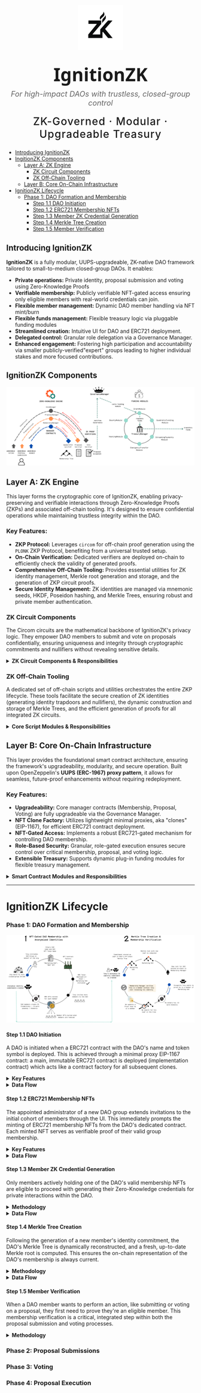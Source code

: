 <p align="center">
  <img src="frontend/src/assets/logo-transparent-bg.png" alt="IgnitionZK Logo" width="120" style="margin-bottom: 1rem;" />
</p>

<h1 align="center" style="font-weight: 700; font-size: 3rem; font-family: 'Segoe UI', sans-serif; margin: 0;">
  IgnitionZK
</h1>

<h3 align="center" style="font-weight: 400; font-size: 1.25rem; color: #666; font-style: italic; margin-top: 0.5rem;">
  For high-impact DAOs with trustless, closed-group control
</h3>

<h2 align="center" style="font-weight: 500; font-size: 1.75rem; letter-spacing: 0.05em; margin-top: 1rem;">
  ZK-Governed · Modular · Upgradeable Treasury
</h2>


* [Introducing IgnitionZK](#introducing-ignitionzk)
* [IngitionZK Components](#ignitionzk-components)
    * [Layer A: ZK Engine](#layer-a-zk-engine)
        * [ZK Circuit Components](#zk-circuit-components)
        * [ZK Off-Chain Tooling](#zk-off-chain-tooling)
    * [Layer B: Core On-Chain Infrastructure](#layer-b-core-on-chain-infrastructure)
* [IgnitionZK Lifecycle](#ignitionzk-lifecycle)
    * [Phase 1: DAO Formation and Membership](#phase-1-dao-formation-and-membership)
        * [Step 1.1 DAO Initiation](#step-11-dao-initiation)
        * [Step 1.2 ERC721 Membership NFTs](#step-12-erc721-membership-nfts)
        * [Step 1.3 Member ZK Credential Generation](#step-13-member-zk-credential-generation)
        * [Step 1.4 Merkle Tree Creation](#step-14-merkle-tree-creation)
        * [Step 1.5 Member Verification](#step-14-member-verification)

## Introducing IgnitionZK 

**IgnitionZK** is a fully modular, UUPS-upgradeable, ZK-native DAO framework tailored to small-to-medium closed-group DAOs. It enables:

* **Private operations:** Private identity, proposal submission and voting using Zero-Knowledge Proofs
* **Verifiable membership:** Publicly verifiable NFT-gated access ensuring only eligible members with real-world credentials can join.
* **Flexible member management:** Dynamic DAO member handling via NFT mint/burn
* **Flexible funds management:** Flexible treasury logic via pluggable funding modules
* **Streamlined creation:** Intuitive UI for DAO and ERC721 deployment.
* **Delegated control:** Granular role delegation via a Governance Manager.
* **Enhanced engagement:** Fostering high participation and accountability via smaller publicly-verified"expert" groups leading to higher individual stakes and more focused contributions.

## IgnitionZK Components

![IgnitionZK Summary](frontend/src/assets/topleveldiagram.png)


## Layer A: ZK Engine

This layer forms the cryptographic core of IgnitionZK, enabling privacy-preserving and verifiable interactions through Zero-Knowledge Proofs (ZKPs) and associated off-chain tooling. It's designed to ensure confidential operations while maintaining trustless integrity within the DAO.

### Key Features:
* **ZKP Protocol:** Leverages `circom` for off-chain proof generation using the `PLONK` ZKP Protocol, benefiting from a universal trusted setup.
* **On-Chain Verification:** Dedicated verifiers are deployed on-chain to efficiently check the validity of generated proofs.
* **Comprehensive Off-Chain Tooling:** Provides essential utilities for ZK identity management, Merkle root generation and storage, and the generation of ZKP circuit proofs.
* **Secure Identity Management:** ZK identities are managed via mnemonic seeds, HKDF, Poseidon hashing, and Merkle Trees, ensuring robust and private member authentication.

### ZK Circuit Components

The Circom circuits are the mathematical backbone of IgnitionZK's privacy logic. They empower DAO members to submit and vote on proposals confidentially, ensuring uniqueness and integrity through cryptographic commitments and nullifiers without revealing sensitive details.


<details>
<summary>
    <strong>ZK Circuit Components & Responsibilities</strong>
</summary>

| Circuit | Summary | Verification Context | Included | Input Signals | Public Output Signals | Circuit Constraints | On-Chain Constraints |
|---|---|---|---|---|---|---|---|
| [Membership](zk/circuits/membership/membership_circuit.circom) | Private verification of DAO membership via ZK credentials & Merkle proofs. | Per-DAO | | <ul><li>`root`<li>`group hash`<li>`identity trapdoor`<li>`identity nullifier`<li>`path elements`<li>`path indices`</ul> | <ul><li>`root`<li>`group hash`<li>`membership nullifier`</ul> | `isMember === 1` | Unique `membership nullifier` |
| [Proposal Submission](zk/circuits/proposal/proposal_circuit.circom) | Private submission of funding proposals from verified DAO members, with content validation & deduplication. | Per-DAO, Per-EPOCH | Membership Proof | <ul><li>Membership inputs<li>`proposal content hash`<li>`proposal title hash`<li>`proposal description hash`<li>`proposal payload hash`<li>`epoch hash`</ul> | <ul><li>`proposal context hash`<li>`proposal nullifier`<li>`root`<li>`proposal content hash`</ul> | `isMember === 1`<br>`Poseidon(title, desc, payload) === ContentHash` | Unique `proposal nullifier` |
| [Voting](zk/circuits/voting/voting_circuit.circom) | Confidential voting by verified DAO members, with content validation & deduplication. | Per-DAO, Per-EPOCH, Per-PROPOSAL | Membership Proof | <ul><li>Membership inputs</ul> | ... | ... | Unique `voting nullifier` |
</details>

### ZK Off-Chain Tooling

A dedicated set of off-chain scripts and utilities orchestrates the entire ZKP lifecycle. These tools facilitate the secure creation of ZK identities (generating identity trapdoors and nullifiers), the dynamic construction and storage of Merkle Trees, and the efficient generation of proofs for all integrated ZK circuits.

<details>
<summary>
    <strong>Core Script Modules & Responsibilities</strong>
</summary>

| Core Script | Class | Summary | Primitives Used | Key Methods |
|---|---|---|---|---|
| [generateCredentials.js](frontend/src/scripts/generateCredentials.js) | `ZkCredentials` | Manages ZK identity: seeds, keys, credentials. | <ul><li>Mnemonic Seeds<li>HKDF<li>Keccak256<li>Poseidon Hash</li></ul> | <ul><li>`generateMnemonicSeed`<li>`generateSeedFromMnemonic`<li>`generateKeys`<li>`generateIdentity`<li>`generateCredentials`</ul> |
| [merkleTreeService.js](frontend/src/scripts/merkleTreeService.js) | `MerkleTreeService` | Creates Merkle trees & generates proofs. | <ul><li>Merkle Trees<li>Poseidon Hash</li></ul> | <ul><li>`createMerkleTree`<li>`generateMerkleProof`</ul> |
| [generateZKProof.js](frontend/src/scripts/generateZKProof.js) | `ZKProofGenerator` | Generates ZK proofs for circuits. | <ul><li>ZKPs (PLONK)<li>Poseidon Hash<li>Merkle Trees<li>Calldata Encoding</li></ul> | <ul><li>`generateMembershipCircuitInput`<li>`generateProposalCircuitInput`<li>`generateProof`<li>`verifyProofOffChain`<li>`generateSolidityCalldata`</ul> |
</details>

## Layer B: Core On-Chain Infrastructure 

This layer provides the foundational smart contract architecture, ensuring the framework's upgradeability, modularity, and secure operation. Built upon OpenZeppelin's **UUPS (ERC-1967) proxy pattern**, it allows for seamless, future-proof enhancements without requiring redeployment.


### Key Features:

* **Upgradeability:** Core manager contracts (Membership, Proposal, Voting) are fully upgradeable via the Governance Manager.
* **NFT Clone Factory:** Utilizes lightweight minimal proxies, aka "clones" (EIP-1167), for efficient ERC721 contract deployment.
* **NFT-Gated Access:** Implements a robust ERC721-gated mechanism for controlling DAO membership.
* **Role-Based Security:** Granular, role-gated execution ensures secure control over critical membership, proposal, and voting logic.
* **Extensible Treasury:** Supports dynamic plug-in funding modules for flexible treasury management.


<details>
<summary>
    <strong>Smart Contract Modules and Responsibilities</strong>
</summary>

| Smart Contract | Function | Type | Stores | Responsibilities | Owner |
|---|---|---|---|---|---|
| [Membership Manager](hardhat/contracts/managers/MembershipManager.sol) | ZK Engine | UUPS ERC-1967 | <ul><li>Merkle roots</ul>| <ul><li>Deploy Group NFTs<li>Manage DAO members</ul> | Governance Mgr
| [Proposal Manager](hardhat/contracts/managers/ProposalManager.sol)  | ZK Engine | UUPS ERC-1967 | <ul><li>Proposal Nullifiers<li>Content Hash</ul> | <ul><li>Verify proposal submissions</ul> | Governance Mgr
| [Voting Manager](hardhat/contracts/managers/VotingManager.sol) | ZK Engine | UUPS ERC-1967 | <ul><li>Vote Nullifiers<li>Content Hash</ul> | <ul><li>Verify vote validity</ul> | Governance Mgr
| [Proposal Verifier](hardhat/contracts/verifiers/ProposalVerifier.sol) |  ZK Engine | Immutable | | <ul><li>Verify proposal proofs (via PM)</ul> | Unrestricted
| [Voting Verifier](hardhat/contracts/verifiers/VotingVerifier.sol) | ZK Engine | Immutable | | <ul><li>Verify voting proofs (via VM)</ul> | Unrestricted
| [ERC721IgnitionZK](hardhat/contracts/token/ERC721IgnitionZK.sol) | NFT Factory  | Clone EIP-1167 | | <ul><li>Deploy NFT Clones for DAOs</ul> | Membership Mgr
| [Governance Manager](hardhat/contracts/governance/GovernanceManager.sol)  | Governance | UUPS ERC-1967 |.. | <ul><li>Delegate calls to Managers</ul> | Multi-sig
| Treasury Manager | Treasury | ... | ... | ... | Governance Mgr
| Grant Module | Funding Module | ... | ... | ... | Governance Mgr
| Quadratic Funding Module | Funding Module | ... | ... | ... | Governance Mgr
</details>

---

# IgnitionZK Lifecycle
### Phase 1: DAO Formation and Membership

![DAO formation & membership](frontend/src/assets/Phase1.png)

#### Step 1.1 DAO Initiation

A DAO is initiated when a ERC721 contract with the DAO's name and token symbol is deployed. This is achieved through a minimal proxy EIP-1167  contract: a main, immutable ERC721 contract is deployed (implementation contract) which acts like a contract factory for all subsequent clones. 

<details>
<summary>
    <strong>Key Features</strong>
</summary>

Implementation Contract: [ERC721IgnitionZK](hardhat/contracts/token/ERC721IgnitionZK.sol)

* Using OpenZeppelin's AccessControl library for explicit role-based access for minting and burning tokens:
    * `default_admin_role`, `minter_role`, `burner_role`: granted to Membership Manager
    * gated access to role trasfers via delegated functions only callable by the Governance Manager
* ERC721 Token name and symbol defined by the user in the UI
</details>

<details>
<summary>
    <strong>Data Flow</strong>
</summary>

* User enters new DAO's data on the UI.
* Relayer calls `GovernanceManager.delegateDeployGroupNft`.
* `GovernanceManager` function calls `MembershipManager.deployGroupNft(bytes32 groupKey, string calldata name, string calldata symbol)`.
* New DAO NFT address is saved:
    * **Off-chain:** in `ignitionzk.groups`
    * **On-chain:** in `MembershipManager`'s `groupNftAddresses` mapping.
</details>

#### Step 1.2 ERC721 Membership NFTs

The appointed administrator of a new DAO group extends invitations to the initial cohort of members through the UI. This immediately prompts the minting of ERC721 membership NFTs from the DAO's dedicated contract. Each minted NFT serves as verifiable proof of their valid group membership.

<details>
<summary>
    <strong>Key Features</strong>
</summary>

* **Soulbound:** Membership NFTs are intentionally non-transferable, ensuring that DAO participation is exclusively tied to the individual's verified identity and eligibility within the real-world group.
* **Burnable:** When a member's affiliation with the real-world group ceases, their active DAO participation is terminated through the burning of their corresponding membership NFT.
</details>

<details>
<summary>
    <strong>Data Flow</strong>
</summary>

1. DAO Administrator enters members' addresses on the UI
2. Relayer calls `GovernanceManager.delegateMintNftToMember`
3. `GovernanceManager` function calls `MembershipManager.mintNftToMember`
4. The MembershipManager mints a new ERC721 membership NFT directly to each invited member's wallet.
5. These new DAO members are recorded via anonymized `group_member_id`s **off-chain** within ` ignitionzk.group_members`; there is **no on-chain storage** of individual member addresses or IDs.
</details>

#### Step 1.3 Member ZK Credential Generation

Only members actively holding one of the DAO's valid membership NFTs are eligible to proceed with generating their Zero-Knowledge credentials for private interactions within the DAO.

<details>
<summary>
    <strong>Methodology</strong>
</summary>

*Script: [generateCredentials.js](frontend/src/scripts/generateCredentials.js)*

The cryptographic steps involved in securely generating a unique Zero-Knowledge identity for each DAO member are as follows:
1. **Mnemonic phrase generation:** A random 12-word mnemonic phrase is generated from 128 bits of entropy, serving as the foundational secret.
2. **Seed derivation:** A cryptographic seed is securely derived from this mnemonic phrase.
3. **Identity key derivation:** Using HKDF (HMAC-based Key Derivation Function) with the mnemonic seed, the essential trapdoor and nullifier keys are deterministically derived.
4. **Final identity components:** The ultimate identity trapdoor and identity nullifier values are then computed via the SNARK-friendly Poseidon hash function.
5. **Identity commmitment:** The final public identity commitment is calculated as a Poseidon hash of these two private components: `commitment = Poseidon(trapdoor, nullifier)`
</details>

<details>
<summary>
    <strong>Data Flow</strong>
</summary>

1. An eligible DAO member logs into their personal dashboard.
2. The member searches for and selects the specific DAO for which they are eligible to generate ZK credentials.
3. The chosen DAO group is added to their personal dashboard, and the member is prompted to generate their credentials.
4. Upon clicking "Generate Credentials," the member is securely presented with their newly generated mnemonic phrase.
5. The member's newly formed identity commitment is then stored off-chain in `ignitionzk.merkle_tree_leaves` (this commitment later contributes to the Merkle tree root on-chain).
</details>

#### Step 1.4 Merkle Tree Creation 

Following the generation of a new member's identity commitment, the DAO's Merkle Tree is dynamically reconstructed, and a fresh, up-to-date Merkle root is computed. This ensures the on-chain representation of the DAO's membership is always current.

<details>
<summary>
    <strong>Methodology</strong>
</summary>

*Script: [merkleTreeService.js](frontend/src/scripts/merkleTreeService.js)*

1. **Tree Construction:** The Merkle Tree is built from the DAO group's identity commitments (leaves) using the @zk-kit/imt library.
2. **Fixed Depth:** The tree maintains a fixed depth of 10 levels to align with the Membership Circom circuit's depth. This corresponds to a maximum number of 1024 leaves.
3. **Hashing & Arity:** Leaves are hashed in pairs (arity = 2) using the SNARK-friendly Poseidon hash function.
4. **Padding:** A designated zero element fills any empty leaves, ensuring the entire tree is fully populated across all levels.
5.  **Root Storage:** The newly computed Merkle root is securely saved both off-chain and on-chain within the MembershipManager contract.
</details>

<details>
<summary>
    <strong>Data Flow</strong>
</summary>

1. **Off-Chain Trigger:** The re-construction of a DAO's Merkle Tree is initiated when a new identity commitment is inserted off-chain into `ignitionzk.merkle_tree_leaves`.
2. **Off-Chain Storage.** The updated Merkle Root is stored off-chain in `ignitionzk.merkle_tree_roots`.
3. **On-Chain root update:**
    * **Initial root:** If this is the first time the Merkle root is computed for the DAO, the Relayer calls `governanceManager.delegateInitRoot` which in turn calls `MembershipManager.initRoot`.
    * **Subsequent updates:** If a Merkle root for the DAO already exists, the Relayer calls `governanceManager.delegateSetRoot` which in turn calls `MembershipManager.setRoot`.
4. The new Merkle root is stored on-chain in the Membership Manager's `groupRoots` mapping.
</details>

#### Step 1.5 Member Verification

When a DAO member wants to perform an action, like submitting or voting on a proposal, they first need to prove they're an eligible member. This membership verification is a critical, integrated step within both the proposal submission and voting processes.

<details>
<summary>
    <strong>Methodology</strong>
</summary>

1. **Mnemonic input:** The user starts by securely entering their mnemonic phrase.
2. **ZK Credential Derivation:** From this mnemonic, we deterministically derive their identity trapdoor, a nullifier, and their final commitment. These are their essential ZK credentials.
3. **Merkle Tree Check:** We then check if the derived identity commitment exists as a leaf in the DAO's Merkle Tree. If it does, we pinpoint its exact position within the tree.
4. **Membership Proof Generation:** Using this known position, we generate a Merkle Proof of membership. This proof includes all the necessary sibling leaves (known as path elements) and their left/right positions (path indices) along the path from the user's leaf all the way up to the Merkle root.
5. **Proof Assembly:** The complete input for this Membership Proof consists of the identity trapdoor, identity nullifier, the expected Merkle root, the path elements, the path indices, and a DAO identifier to provide context.
6. **Validation by Membership Manager:** Finally, this assembled proof is sent to the Membership Manager. The manager then verifies the proof, confirming that the user is indeed a legitimate DAO member before allowing them to proceed with their action.

</details>

### **Phase 2:** Proposal Submissions
### **Phase 3:** Voting
### **Phase 4:** Proposal Execution







